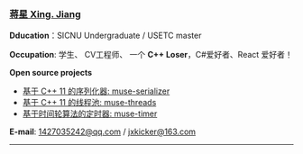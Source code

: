 ### [蒋星 Xing. Jiang](#)

**Dducation**：SICNU Undergraduate / USETC master

**Occupation**: 学生、 CV工程师、 一个 **C++ Loser**，C#爱好者、React 爱好者！

**Open source projects**
* [基于 C++ 11 的序列化器: muse-serializer](https://github.com/sorise/muse-serializer)
* [基于 C++ 11 的线程池: muse-threads](https://github.com/sorise/muse-threads)
* [基于时间轮算法的定时器: muse-timer](./contents/timerWheel.md)

**E-mail**: 1427035242@qq.com / jxkicker@163.com

----
